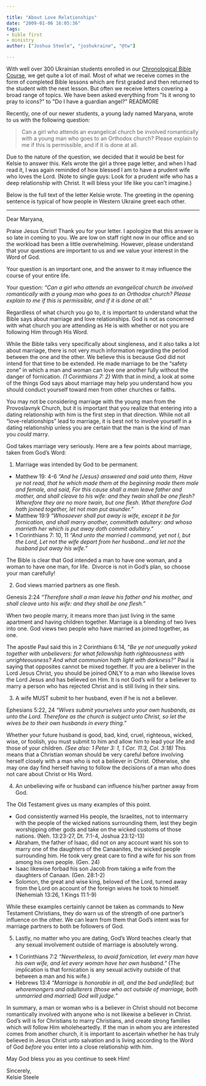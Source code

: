```yaml
---

title: "About Love Relationships"
date: "2009-01-06 16:05:36"
tags:
- bible first
- ministry
author: ["Joshua Steele", "joshukraine", "@tw"]

---
```


With well over 300 Ukrainian students enrolled in our <a href="http://getbiblefirst.com/" target="_blank">Chronological Bible Course</a>, we get quite a lot of mail. Most of what we receive comes in the form of completed Bible lessons which are first graded and then returned to the student with the next lesson. But often we receive letters covering a broad range of topics. We have been asked everything from "Is it wrong to pray to icons?" to "Do I have a guardian angel?" READMORE

Recently, one of our newer students, a young lady named Maryana, wrote to us with the following question:

> Can a girl who attends an evangelical church be involved romantically with a young man who goes to an Orthodox church? Please explain to me if this is permissible, and if it is done at all.

Due to the nature of the question, we decided that it would be best for Kelsie to answer this. Kels wrote the girl a three page letter, and when I had read it, I was again reminded of how blessed I am to have a prudent wife who loves the Lord. (Note to single guys: Look for a prudent wife who has a deep relationship with Christ. It will bless your life like you can't imagine.)

Below is the full text of the letter Kelsie wrote. The greeting in the opening sentence is typical of how people in Western Ukraine greet each other.

---

Dear Maryana,

Praise Jesus Christ! Thank you for your letter. I apologize that this answer is so late in coming to you. We are low on staff right now in our office and so the workload has been a little overwhelming. However, please understand that your questions are important to us and we value your interest in the Word of God.

Your question is an important one, and the answer to it may influence the course of your entire life.

Your question: *"Can a girl who attends an evangelical church be involved romantically with a young man who goes to an Orthodox church? Please explain to me if this is permissible, and if it is done at all."*

Regardless of what church you go to, it is important to understand what the Bible says about marriage and love relationships. God is not as concerned with what church you are attending as He is with whether or not you are following Him through His Word.

While the Bible talks very specifically about singleness, and it also talks a lot about marriage, there is not very much information regarding the period between the one and the other. We believe this is because God did not intend for that time to be extended. He made marriage to be the “safety zone” in which a man and woman can love one another fully without the danger of fornication. *(1 Corinthians 7: 2)* With that in mind, a look at some of the things God says about marriage may help you understand how you should conduct yourself toward men from other churches or faiths. 

You may not be considering marriage with the young man from the Provoslavnyk Church, but it is important that you realize that entering into a dating relationship with him is the first step in that direction. While not all “love-relationships” lead to marriage, it is best not to involve yourself in a dating relationship unless you are certain that the man is the kind of man you *could* marry.

God takes marriage very seriously. Here are a few points about marriage, taken from God’s Word:

1) Marriage was intended by God to be permanent.

* Matthew 19: 4-6 *“And he [Jesus} answered and said unto them, Have ye not read, that he which made them at the beginning made them male and female, and said, For this cause shall a man leave father and mother, and shall cleave to his wife: and they twain shall be one flesh? Wherefore they are no more twain, but one flesh. What therefore God hath joined together, let not man put asunder.”*
* Matthew 19:9 *“Whosoever shall put away is wife, except it be for fornication, and shall marry another, committeth adultery: and whoso marrieth her which is put away doth commit adultery.”*
* 1 Corinthians 7: 10, 11 *“And unto the married I command, yet not I, but the Lord, Let not the wife depart from her husband…and let not the husband put away his wife.”*

The Bible is clear that God intended a man to have one woman, and a woman to have one man, for life.  Divorce is not in God’s plan, so choose your man carefully!

2) God views married partners as one flesh.

Genesis 2:24 *“Therefore shall a man leave his father and his mother, and shall cleave unto his wife: and they shall be one flesh.”*

When two people marry, it means more than just living in the same apartment and having children together. Marriage is a blending of two lives into one. God views two people who have married as joined together, as one.

The apostle Paul said this in 2 Corinthians 6:14, *“Be ye not unequally yoked together with unbelievers: for what fellowship hath righteousness with unrighteousness? And what communion hath light with darkness?”* Paul is saying that opposites cannot be mixed together. If you are a believer in the Lord Jesus Christ, you should be joined ONLY to a man who likewise loves the Lord Jesus and has believed on Him. It is not God’s will for a believer to marry a person who has rejected Christ and is still living in their sins.

3) A wife MUST submit to her husband, even if he is not a believer.

Ephesians 5:22, 24 *“Wives submit yourselves unto your own husbands, as unto the Lord. Therefore as the church is subject unto Christ, so let the wives be to their own husbands in every thing.”*

Whether your future husband is good, bad, kind, cruel, righteous, wicked, wise, or foolish, you must submit to him and allow him to lead your life and those of your children. *(See also: 1 Peter 3: 1, 1 Cor. 11:3, Col. 3:18)* This means that a Christian woman should be very careful before involving herself closely with a man who is not a believer in Christ. Otherwise, she may one day find herself having to follow the decisions of a man who does not care about Christ or His Word.

4) An unbelieving wife or husband can influence his/her partner away from God.

The Old Testament gives us many examples of this point. 

* God consistently warned His people, the Israelites, not to intermarry with the people of the wicked nations surrounding them, lest they begin worshipping other gods and take on the wicked customs of those nations. (Neh. 13:23-27, Dt. 7:1-4, Joshua 23:12-13)
* Abraham, the father of Isaac, did not on any account want his son to marry one of the daughters of the Canaanites, the wicked people surrounding him. He took very great care to find a wife for his son from among his own people. (Gen. 24)
* Isaac likewise forbad his son Jacob from taking a wife from the daughters of Canaan. (Gen. 28:1-2)
* Solomon, the great and wise king, beloved of the Lord, turned away from the Lord on account of the foreign wives he took to himself. (Nehemiah 13:26, 1 Kings 11:1-9)

While these examples certainly cannot be taken as commands to New Testament Christians, they do warn us of the strength of one partner’s influence on the other. We can learn from them that God’s intent was for marriage partners to both be followers of God.

5) Lastly, no matter who you are dating, God’s Word teaches clearly that any sexual involvement outside of marriage is absolutely wrong. 

* 1 Corinthians 7:2 *“Nevertheless, to avoid fornication, let every man have his own wife, and let every woman have her own husband.”* (The implication is that fornication is any sexual activity outside of that between a man and his wife.)
* Hebrews 13:4 *“Marriage is honorable in all, and the bed undefiled; but whoremongers and adulterers (those who act outside of marriage, both unmarried and married) God will judge.”*

In summary, a man or woman who is a believer in Christ should not become romantically involved with anyone who is not likewise a believer in Christ. God’s will is for Christians to marry Christians, and create strong families which will follow Him wholeheartedly. If the man in whom you are interested comes from another church, it is important to ascertain whether he has truly believed in Jesus Christ unto salvation and is living according to the Word of God *before* you enter into a close relationship with him.

May God bless you as you continue to seek Him!

Sincerely,  
Kelsie Steele
